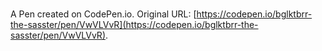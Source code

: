 # 

A Pen created on CodePen.io. Original URL: [https://codepen.io/bglktbrr-the-sasster/pen/VwVLVvR](https://codepen.io/bglktbrr-the-sasster/pen/VwVLVvR).

